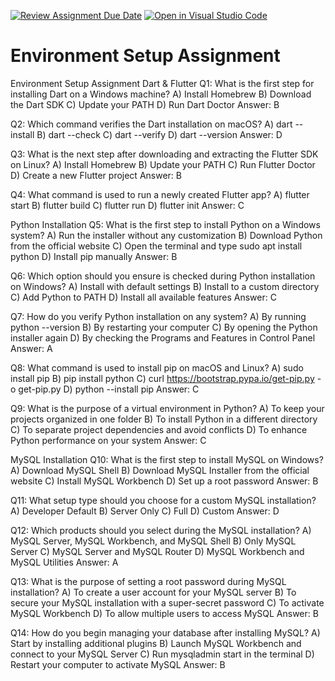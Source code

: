 [![Review Assignment Due Date](https://classroom.github.com/assets/deadline-readme-button-22041afd0340ce965d47ae6ef1cefeee28c7c493a6346c4f15d667ab976d596c.svg)](https://classroom.github.com/a/vnsr1XuU)
[![Open in Visual Studio Code](https://classroom.github.com/assets/open-in-vscode-2e0aaae1b6195c2367325f4f02e2d04e9abb55f0b24a779b69b11b9e10269abc.svg)](https://classroom.github.com/online_ide?assignment_repo_id=17010760&assignment_repo_type=AssignmentRepo)
# Environment Setup Assignment
Environment Setup Assignment
Dart & Flutter
Q1: What is the first step for installing Dart on a Windows machine?
A) Install Homebrew
B) Download the Dart SDK
C) Update your PATH
D) Run Dart Doctor
Answer: B

Q2: Which command verifies the Dart installation on macOS?
A) dart --install
B) dart --check
C) dart --verify
D) dart --version
Answer: D

Q3: What is the next step after downloading and extracting the Flutter SDK on Linux?
A) Install Homebrew
B) Update your PATH
C) Run Flutter Doctor
D) Create a new Flutter project
Answer: B

Q4: What command is used to run a newly created Flutter app?
A) flutter start
B) flutter build
C) flutter run
D) flutter init
Answer: C

Python Installation
Q5: What is the first step to install Python on a Windows system?
A) Run the installer without any customization
B) Download Python from the official website
C) Open the terminal and type sudo apt install python
D) Install pip manually
Answer: B

Q6: Which option should you ensure is checked during Python installation on Windows?
A) Install with default settings
B) Install to a custom directory
C) Add Python to PATH
D) Install all available features
Answer: C

Q7: How do you verify Python installation on any system?
A) By running python --version
B) By restarting your computer
C) By opening the Python installer again
D) By checking the Programs and Features in Control Panel
Answer: A

Q8: What command is used to install pip on macOS and Linux?
A) sudo install pip
B) pip install python
C) curl https://bootstrap.pypa.io/get-pip.py -o get-pip.py
D) python --install pip
Answer: C

Q9: What is the purpose of a virtual environment in Python?
A) To keep your projects organized in one folder
B) To install Python in a different directory
C) To separate project dependencies and avoid conflicts
D) To enhance Python performance on your system
Answer: C

MySQL Installation
Q10: What is the first step to install MySQL on Windows?
A) Download MySQL Shell
B) Download MySQL Installer from the official website
C) Install MySQL Workbench
D) Set up a root password
Answer: B

Q11: What setup type should you choose for a custom MySQL installation?
A) Developer Default
B) Server Only
C) Full
D) Custom
Answer: D

Q12: Which products should you select during the MySQL installation?
A) MySQL Server, MySQL Workbench, and MySQL Shell
B) Only MySQL Server
C) MySQL Server and MySQL Router
D) MySQL Workbench and MySQL Utilities
Answer: A

Q13: What is the purpose of setting a root password during MySQL installation?
A) To create a user account for your MySQL server
B) To secure your MySQL installation with a super-secret password
C) To activate MySQL Workbench
D) To allow multiple users to access MySQL
Answer: B

Q14: How do you begin managing your database after installing MySQL?
A) Start by installing additional plugins
B) Launch MySQL Workbench and connect to your MySQL Server
C) Run mysqladmin start in the terminal
D) Restart your computer to activate MySQL
Answer: B

